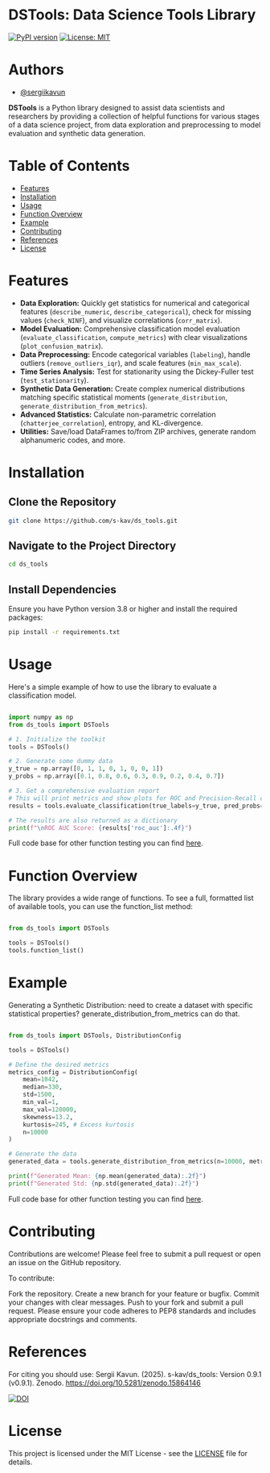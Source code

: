 # DSTools: Data Science Tools Library

[![PyPI version](https://badge.fury.io/py/ds-tools-your-username.svg)](https://badge.fury.io/py/ds-tools-Sergii-Kavun)
[![License: MIT](https://img.shields.io/badge/License-MIT-yellow.svg)](https://opensource.org/licenses/MIT)

# Authors

- [@sergiikavun](https://www.linkedin.com/in/sergii-kavun/)

**DSTools** is a Python library designed to assist data scientists and researchers by providing a collection of helpful functions for various stages of a data science project, from data exploration and preprocessing to model evaluation and synthetic data generation.

# Table of Contents

*   [Features](#features)
*   [Installation](#installation)
*   [Usage](#usage)
*   [Function Overview](#function-overview)
*   [Example](#example)
*   [Contributing](#contributing)
*   [References](#references)
*   [License](#license)


# Features

- **Data Exploration:** Quickly get statistics for numerical and categorical features (`describe_numeric`, `describe_categorical`), check for missing values (`check_NINF`), and visualize correlations (`corr_matrix`).
- **Model Evaluation:** Comprehensive classification model evaluation (`evaluate_classification`, `compute_metrics`) with clear visualizations (`plot_confusion_matrix`).
- **Data Preprocessing:** Encode categorical variables (`labeling`), handle outliers (`remove_outliers_iqr`), and scale features (`min_max_scale`).
- **Time Series Analysis:** Test for stationarity using the Dickey-Fuller test (`test_stationarity`).
- **Synthetic Data Generation:** Create complex numerical distributions matching specific statistical moments (`generate_distribution`, `generate_distribution_from_metrics`).
- **Advanced Statistics:** Calculate non-parametric correlation (`chatterjee_correlation`), entropy, and KL-divergence.
- **Utilities:** Save/load DataFrames to/from ZIP archives, generate random alphanumeric codes, and more.


# Installation

## Clone the Repository

```bash
git clone https://github.com/s-kav/ds_tools.git

```

## Navigate to the Project Directory

```bash
cd ds_tools

```

## Install Dependencies

Ensure you have Python version 3.8 or higher and install the required packages:

```bash
pip install -r requirements.txt

```

# Usage

Here's a simple example of how to use the library to evaluate a classification model.


```python

import numpy as np
from ds_tools import DSTools

# 1. Initialize the toolkit
tools = DSTools()

# 2. Generate some dummy data
y_true = np.array([0, 1, 1, 0, 1, 0, 0, 1])
y_probs = np.array([0.1, 0.8, 0.6, 0.3, 0.9, 0.2, 0.4, 0.7])

# 3. Get a comprehensive evaluation report
# This will print metrics and show plots for ROC and Precision-Recall curves.
results = tools.evaluate_classification(true_labels=y_true, pred_probs=y_probs)

# The results are also returned as a dictionary
print(f"\nROC AUC Score: {results['roc_auc']:.4f}")

```


Full code base for other function testing you can find [here](https://github.com/s-kav/ds_tools/blob/main/tests/code_checking_dstool.py).


# Function Overview

The library provides a wide range of functions. To see a full, formatted list of available tools, you can use the function_list method:

```python

from ds_tools import DSTools

tools = DSTools()
tools.function_list()

```

# Example

Generating a Synthetic Distribution: need to create a dataset with specific statistical properties?
generate_distribution_from_metrics can do that.


```python

from ds_tools import DSTools, DistributionConfig

tools = DSTools()

# Define the desired metrics
metrics_config = DistributionConfig(
    mean=1042,
    median=330,
    std=1500,
    min_val=1,
    max_val=120000,
    skewness=13.2,
    kurtosis=245, # Excess kurtosis
    n=10000
)

# Generate the data
generated_data = tools.generate_distribution_from_metrics(n=10000, metrics=metrics_config)

print(f"Generated Mean: {np.mean(generated_data):.2f}")
print(f"Generated Std: {np.std(generated_data):.2f}")

```


Full code base for other function testing you can find [here](https://github.com/s-kav/ds_tools/blob/main/tests/code_checking_dstool.py).


# Contributing

Contributions are welcome! Please feel free to submit a pull request or open an issue on the GitHub repository.

To contribute:

Fork the repository.
Create a new branch for your feature or bugfix.
Commit your changes with clear messages.
Push to your fork and submit a pull request.
Please ensure your code adheres to PEP8 standards and includes appropriate docstrings and comments.


# References

For citing you should use:
Sergii Kavun. (2025). s-kav/ds_tools: Version 0.9.1 (v0.9.1). Zenodo. https://doi.org/10.5281/zenodo.15864146 

[![DOI](https://zenodo.org/badge/1001952407.svg)](https://doi.org/10.5281/zenodo.15864146)


# License

This project is licensed under the MIT License - see the [LICENSE](https://github.com/s-kav/ds_tools/blob/main/LICENSE) file for details.
